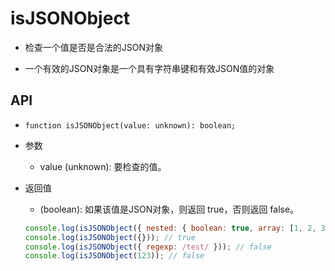 # isJSONObject

+ 检查一个值是否是合法的JSON对象

+ 一个有效的JSON对象是一个具有字符串键和有效JSON值的对象

## API

+ `function isJSONObject(value: unknown): boolean;`

+ 参数

  + value (unknown): 要检查的值。

+ 返回值

  + (boolean): 如果该值是JSON对象，则返回 true，否则返回 false。

  ```js
  console.log(isJSONObject({ nested: { boolean: true, array: [1, 2, 3], string: 'test', null: null } })); // true
  console.log(isJSONObject({})); // true
  console.log(isJSONObject({ regexp: /test/ })); // false
  console.log(isJSONObject(123)); // false
  ```
